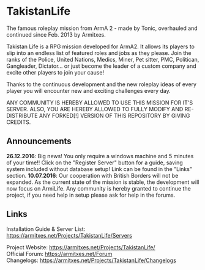 # TakistanLife
The famous roleplay mission from ArmA 2 - made by Tonic, overhauled and continued since Feb. 2013 by Armitxes.

Takistan Life is a RPG mission developed for ArmA2.
It allows its players to slip into an endless list of featured roles and jobs as they please. Join the ranks of the Police, United Nations, Medics, Miner, Pet sitter, PMC, Politican, Gangleader, Dictator... or just become the leader of a custom company and excite other players to join your cause!

Thanks to the continuous development and the new roleplay ideas of every player you will encounter new and exciting challenges every day.

ANY COMMUNITY IS HEREBY ALLOWED TO USE THIS MISSION FOR IT'S SERVER. ALSO, YOU ARE HEREBY ALLOWED TO FULLY MODIFY AND RE-DISTRIBUTE ANY FORKED[!] VERSION OF THIS REPOSITORY BY GIVING CREDITS.

## Announcements
**26.12.2016**: Big news! You only require a windows machine and 5 minutes of your time!! Click on the "Register Server" button for a guide, saving system included without database setup! Link can be found in the "Links" section.
**10.07.2016**: Our cooperation with British Borders will not be expanded. As the current state of the mission is stable, the development will now focus on ArmiLife. Any community is hereby granted to continue the project, if you need help in setup please ask for help in the forums.

## Links
Installation Guide & Server List: https://armitxes.net/Projects/TakistanLife/Servers

Project Website: https://armitxes.net/Projects/TakistanLife/ <br />
Official Forum: https://armitxes.net/Forum <br />
Changelogs: https://armitxes.net/Projects/TakistanLife/Changelogs
